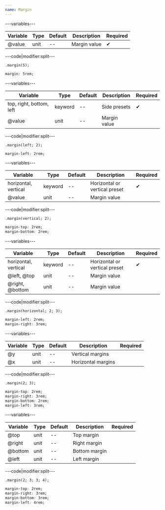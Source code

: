```yaml
---
name: Margin
---
```


---variables---

| Variable | Type | Default | Description | Required |
| -- | -- | -- | -- | -- |
| @value | unit | -- | Margin value | ✔ |

---code|modifier:split---

```less
.margin(5);
```

```css
margin: 5rem;
```

---variables---

| Variable | Type | Default | Description | Required |
| -- | -- | -- | -- | -- |
| top, right, bottom, left | keyword | -- | Side presets | ✔ |
| @value | unit | -- | Margin value ||

---code|modifier:split---

```less
.margin(left; 2);
```

```css
margin-left: 2rem;
```

---variables---

| Variable | Type | Default | Description | Required |
| -- | -- | -- | -- | -- |
| horizontal, vertical | keyword | -- | Horizontal or vertical preset | ✔ |
| @value | unit | -- | Margin value ||


---code|modifier:split---

```less
.margin(vertical; 2);
```

```css
margin-top: 2rem;
margin-bottom: 2rem;
```

---variables---

| Variable | Type | Default | Description | Required |
| -- | -- | -- | -- | -- |
| horizontal, vertical | keyword | -- | Horizontal or vertical preset | ✔ |
| @left, @top | unit | -- | Margin value ||
| @right, @bottom | unit | -- | Margin value ||

---code|modifier:split---

```less
.margin(horizontal; 2; 3);
```

```css
margin-left: 2rem;
margin-right: 3rem;
```

---variables---

| Variable | Type | Default | Description | Required |
| -- | -- | -- | -- | -- |
| @y | unit | -- | Vertical margins ||
| @x | unit | -- | Horizontal margins ||

---code|modifier:split---

```less
.margin(2; 3);
```

```css
margin-top: 2rem;
margin-right: 3rem;
margin-bottom: 2rem;
margin-left: 3rem;
```

---variables---

| Variable | Type | Default | Description | Required |
| -- | -- | -- | -- | -- |
| @top | unit | -- | Top margin ||
| @right | unit | -- | Right margin ||
| @bottom | unit | -- | Bottom margin ||
| @left | unit | -- | Left margin ||

---code|modifier:split---

```less
.margin(2; 3; 3; 4);
```

```css
margin-top: 2rem;
margin-right: 3rem;
margin-bottom: 3rem;
margin-left: 4rem;
```